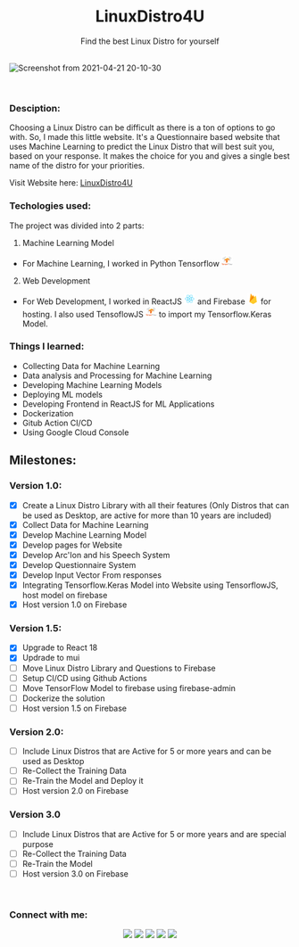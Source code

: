 # <div align="center">LinuxDistro4U</div>
<div align="center">Find the best Linux Distro for yourself</div>

<br />

![Screenshot from 2021-04-21 20-10-30](https://user-images.githubusercontent.com/59045242/115577220-aaaf0100-a2dd-11eb-9309-52b81c40b266.png)

<br />

### Desciption:
Choosing a Linux Distro can be difficult as there is a ton of options to go with. So, I made this little website. It's a Questionnaire based website that uses Machine Learning to predict the Linux Distro that will best suit you, based on your response. It makes the choice for you and gives a single best name of the distro for your priorities.

Visit Website here: [LinuxDistro4U](https://linux-distro-4u.web.app/)



### Techologies used:
The project was divided into 2 parts:
1. Machine Learning Model
  * For Machine Learning, I worked in Python Tensorflow <img alt="TensorFlow" width="20px" src="https://raw.githubusercontent.com/github/explore/80688e429a7d4ef2fca1e82350fe8e3517d3494d/topics/tensorflow/tensorflow.png" />

2. Web Development
  * For Web Development, I worked in ReactJS <img alt="React" width="20px" src="https://raw.githubusercontent.com/github/explore/80688e429a7d4ef2fca1e82350fe8e3517d3494d/topics/react/react.png" /> and Firebase <img alt="Firebase" width="20px" src="https://raw.githubusercontent.com/github/explore/80688e429a7d4ef2fca1e82350fe8e3517d3494d/topics/firebase/firebase.png" /> for hosting. I also used TensoflowJS <img alt="TensorFlow" width="20px" src="https://raw.githubusercontent.com/github/explore/80688e429a7d4ef2fca1e82350fe8e3517d3494d/topics/tensorflow/tensorflow.png" /> to import my Tensorflow.Keras Model.

### Things I learned:
* Collecting Data for Machine Learning
* Data analysis and Processing for Machine Learning
* Developing Machine Learning Models
* Deploying ML models
* Developing Frontend in ReactJS for ML Applications
* Dockerization
* Gitub Action CI/CD
* Using Google Cloud Console

## Milestones:
### Version 1.0:
- [x] Create a Linux Distro Library with all their features (Only Distros that can be used as Desktop, are active for more than 10 years are included)
- [x] Collect Data for Machine Learning
- [x] Develop Machine Learning Model
- [x] Develop pages for Website
- [x] Develop Arc'Ion and his Speech System
- [x] Develop Questionnaire System
- [x] Develop Input Vector From responses
- [x] Integrating Tensorflow.Keras Model into Website using TensorflowJS, host model on firebase
- [x] Host version 1.0 on Firebase
### Version 1.5:
- [x] Upgrade to React 18
- [x] Updrade to mui
- [ ] Move Linux Distro Library and Questions to Firebase
- [ ] Setup CI/CD using Github Actions
- [ ] Move TensorFlow Model to firebase using firebase-admin
- [ ] Dockerize the solution
- [ ] Host version 1.5 on Firebase
### Version 2.0:
- [ ] Include Linux Distros that are Active for 5 or more years and can be used as Desktop
- [ ] Re-Collect the Training Data
- [ ] Re-Train the Model and Deploy it
- [ ] Host version 2.0 on Firebase
### Version 3.0
- [ ] Include Linux Distros that are Active for 5 or more years and are special purpose
- [ ] Re-Collect the Training Data
- [ ] Re-Train the Model
- [ ] Host version 3.0 on Firebase

<br />

<h3 align="left">Connect with me:</h3>
<p align="center">
<a href="https://haidersultanarc-hs.web.app/"><img src="https://img.shields.io/badge/-Haider%20Sultan-3423A6?style=flat&logo=Google-Chrome&logoColor=white"/></a>
<a href="https://linkedin.com/in/haidersultanarc"><img src="https://img.shields.io/badge/-HaiderSultanArc-0077B5?style=flat&logo=Linkedin&logoColor=white"/></a>
<a href="mailto:haidersultanarc@gmail.com"><img src="https://img.shields.io/badge/-haidersultanarc@gmail.com-D14836?style=flat&logo=Gmail&logoColor=white"/></a>
<a href="https://instagram.com/haidersultanarc"><img src="https://img.shields.io/badge/-@HaiderSultanArc-E4405F?style=flat&logo=Instagram&logoColor=white"/></a>
<a href="https://facebook.com/haidersultanarc"><img src="https://img.shields.io/badge/-HaiderSultanArc-1877F2?style=flat&logo=Facebook&logoColor=white"/></a>